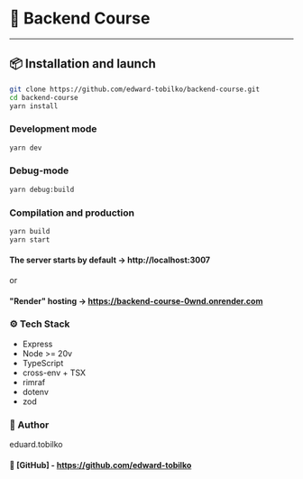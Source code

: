 # 📘 Backend Course

---

## 📦 Installation and launch
```bash
git clone https://github.com/edward-tobilko/backend-course.git
cd backend-course
yarn install
```

### Development mode
```bash
yarn dev
```

### Debug-mode
```bash
yarn debug:build
```

### Compilation and production
```bash
yarn build
yarn start
```

#### The server starts by default -> http://localhost:3007
or 
#### "Render" hosting -> https://backend-course-0wnd.onrender.com

### ⚙️ Tech Stack
- Express
- Node >= 20v
- TypeScript
- cross-env + TSX
- rimraf
- dotenv
- zod

### 📖 Author
eduard.tobilko

#### 🔗 [GitHub] - https://github.com/edward-tobilko
